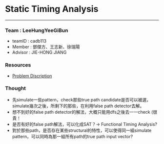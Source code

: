 # Static Timing Analysis
--------------------------

### Team : LeeHungYeeGiBun
* teamID : cadb113
* Member : 鄧傑方、王志新、徐瑞陽
* Advisor : JIE-HONG JIANG

### Resources
* [Problem Discription](http://cad-contest-2016.el.cycu.edu.tw/Problem_D/default.html)

### Thought
* 先simulate一些pattern，check那些true path candidate是否可以被選，
simulate幾次之後，所剩下的那些，在利用false path detector去解。
* 想不到好的false path detector的解法，大概只能用dfs之後去一一check  (很貴！
* 是否有好的false path解法，可以化成SAT？-> Functional Timing Analysis?
* 對於那些path，是否存在某些structural的特性，可以使得同一組simulate pattern，可以同時為那一組所有path的true path input vector?

